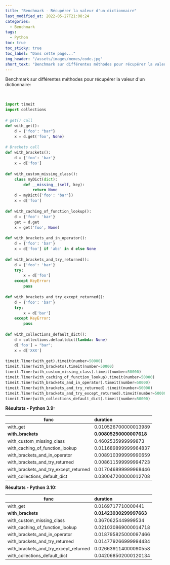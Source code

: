 ```yaml
---
title: "Benchmark - Récupérer la valeur d'un dictionnaire"
last_modified_at: 2022-05-27T21:08:24
categories:
  - Benchmark
tags:
  - Python
toc: true
toc_sticky: true
toc_label: "Dans cette page..."
img_header: "/assets/images/memes/code.jpg"
short_text: "Benchmark sur différentes méthodes pour récupérer la valeur d'un dictionnaire..."
---
```


Benchmark sur différentes méthodes pour récupérer la valeur d'un dictionnaire:

<figure style="width: 0px; visibility: hidden;" class="">
  <a href="/assets/images/memes/code.jpg"><img src="/assets/images/memes/code.jpg"></a>
</figure>

```python
import timeit
import collections

# get() call
def with_get():
    d = {'foo': "bar"}
    x = d.get('foo', None)

# Brackets call
def with_brackets():
    d = {'foo': 'bar'}
    x = d['foo']

def with_custom_missing_class():
    class myDict(dict):
        def __missing__(self, key):
            return None
    d = myDict({'foo': 'bar'})
    x = d['foo']

def with_caching_of_function_lookup():
    d = {'foo': 'bar'}
    get = d.get
    x = get('foo', None)

def with_brackets_and_in_operator():
    d = {'foo': 'bar'}
    x = d['foo'] if 'abc' in d else None

def with_brackets_and_try_returned():
    d = {'foo': 'bar'}
    try:
        x = d['foo']
    except KeyError:
        pass

def with_brackets_and_try_except_returned():
    d = {'foo': 'bar'}
    try:
        x = d['bar']
    except KeyError:
        pass

def with_collections_default_dict():
    d = collections.defaultdict(lambda: None)
    d['foo'] = "bar";
    x = d['XXX']

timeit.Timer(with_get).timeit(number=50000)
timeit.Timer(with_brackets).timeit(number=50000)
timeit.Timer(with_custom_missing_class).timeit(number=50000)
timeit.Timer(with_caching_of_function_lookup).timeit(number=50000)
timeit.Timer(with_brackets_and_in_operator).timeit(number=50000)
timeit.Timer(with_brackets_and_try_returned).timeit(number=50000)
timeit.Timer(with_brackets_and_try_except_returned).timeit(number=50000)
timeit.Timer(with_collections_default_dict).timeit(number=50000)

```

**Résultats - Python 3.9:**

| func                                       | duration                     |
| -------------------------------------------|:-----------------------------|
| with_get                                   | 0.010526700000013989         |
| **with_brackets**                          | **0.00805250000007618**      |
| with_custom_missing_class                  | 0.4602535999999873           |
| with_caching_of_function_lookup            | 0.011689899999964837         |
| with_brackets_and_in_operator              | 0.008910399999990659         |
| with_brackets_and_try_returned             | 0.008611599999994723         |
| with_brackets_and_try_except_returned      | 0.017046899999968446         |
| with_collections_default_dict              | 0.030047200000012708         |



**Résultats - Python 3.10:**

| func                                       | duration                     |
| -------------------------------------------|:-----------------------------|
| with_get                                   | 0.0169717710000441           |
| **with_brackets**                          | **0.01423030299997663**      |
| with_custom_missing_class                  | 0.3670625449999534           |
| with_caching_of_function_lookup            | 0.021030869000014718         |
| with_brackets_and_in_operator              | 0.018795825000097466         |
| with_brackets_and_try_returned             | 0.014779266999994434         |
| with_brackets_and_try_except_returned      | 0.026639114000090558         |
| with_collections_default_dict              | 0.042068502000120134         |
